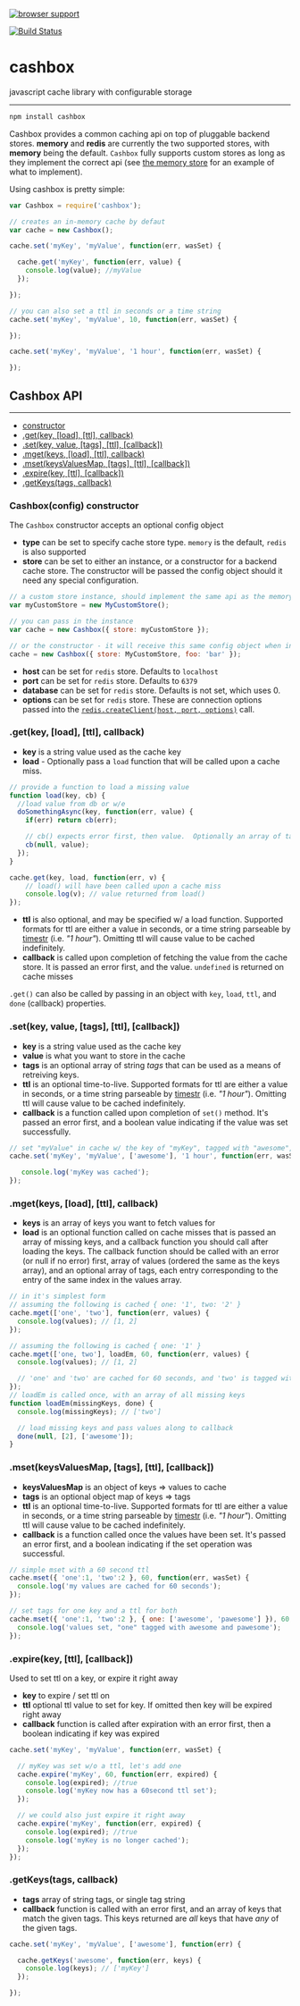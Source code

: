 [![browser support](https://ci.testling.com/selfcontained/cashbox.png)](http://ci.testling.com/selfcontained/cashbox)

[![Build Status](https://secure.travis-ci.org/selfcontained/cashbox.png?branch=master)](http://travis-ci.org/selfcontained/cashbox)


cashbox
=======

javascript cache library with configurable storage

---

```bash
npm install cashbox
```

Cashbox provides a common caching api on top of pluggable backend stores.  **memory** and **redis** are currently the two supported stores, with **memory** being the default.  `Cashbox` fully supports custom stores as long as they implement the correct api (see [the memory store](https://github.com/selfcontained/cashbox/blob/master/lib/stores/memory.js) for an example of what to implement).

Using cashbox is pretty simple:

```javascript
var Cashbox = require('cashbox');

// creates an in-memory cache by defaut
var cache = new Cashbox();

cache.set('myKey', 'myValue', function(err, wasSet) {

  cache.get('myKey', function(err, value) {
    console.log(value); //myValue
  });

});

// you can also set a ttl in seconds or a time string
cache.set('myKey', 'myValue', 10, function(err, wasSet) {

});

cache.set('myKey', 'myValue', '1 hour', function(err, wasSet) {

});
```

## Cashbox API

---

+ [constructor](https://github.com/selfcontained/cashbox#cashboxconfig-constructor)
+ [.get(key, [load], [ttl], callback)](https://github.com/selfcontained/cashbox#getkey-load-ttl-callback)
+ [.set(key, value, [tags], [ttl], [callback])](https://github.com/selfcontained/cashbox#setkey-value-tags-ttl-callback)
+ [.mget(keys, [load], [ttl], callback)](https://github.com/selfcontained/cashbox#mgetkeys-load-ttl-callback)
+ [.mset(keysValuesMap, [tags], [ttl], [callback])](https://github.com/selfcontained/cashbox#msetkeysvaluesmap-tags-ttl-callback)
+ [.expire(key, [ttl], [callback])](https://github.com/selfcontained/cashbox#expirekey-ttl-callback)
+ [.getKeys(tags, callback)](https://github.com/selfcontained/cashbox#getkeystags-callback)

### Cashbox(config) constructor

The `Cashbox` constructor accepts an optional config object

+ **type** can be set to specify cache store type. `memory` is the default, `redis` is also supported
+ **store** can be set to either an instance, or a constructor for a backend cache store.  The constructor will be passed the config object should it need any special configuration.

```javascript
// a custom store instance, should implement the same api as the memory/redis store
var myCustomStore = new MyCustomStore();

// you can pass in the instance
var cache = new Cashbox({ store: myCustomStore });

// or the constructor - it will receive this same config object when instantiated
cache = new Cashbox({ store: MyCustomStore, foo: 'bar' });

```

+ **host** can be set for `redis` store.  Defaults to `localhost`
+ **port** can be set for `redis` store.  Defaults to `6379`
+ **database** can be set for `redis` store.  Defaults is not set, which uses 0.
+ **options** can be set for `redis` store.  These are connection options passed into the [`redis.createClient(host, port, options)`](https://github.com/mranney/node_redis#rediscreateclientport-host-options) call.

### .get(key, [load], [ttl], callback)

+ **key** is a string value used as the cache key
+ **load** - Optionally pass a `load` function that will be called upon a cache miss.

```javascript
// provide a function to load a missing value
function load(key, cb) {
  //load value from db or w/e
  doSomethingAsync(key, function(err, value) {
    if(err) return cb(err);

    // cb() expects error first, then value.  Optionally an array of tags can be passed in third
    cb(null, value);
  });
}

cache.get(key, load, function(err, v) {
	// load() will have been called upon a cache miss
	console.log(v); // value returned from load()
});
```

+ **ttl** is also optional, and may be specified w/ a load function.  Supported formats for ttl are either a value in seconds, or a time string parseable by [timestr](https://github.com/nbroslawsky/timestr) (i.e. *"1 hour"*).  Omitting ttl will cause value to be cached indefinitely.
+ **callback** is called upon completion of fetching the value from the cache store.  It is passed an error first, and the value.  `undefined` is returned on cache misses

`.get()` can also be called by passing in an object with `key`, `load`, `ttl`, and `done` (callback) properties.

### .set(key, value, [tags], [ttl], [callback])

+ **key** is a string value used as the cache key
+ **value** is what you want to store in the cache
+ **tags** is an optional array of string *tags* that can be used as a means of retreiving keys.
+ **ttl** is an optional time-to-live.  Supported formats for ttl are either a value in seconds, or a time string parseable by [timestr](https://github.com/nbroslawsky/timestr) (i.e. *"1 hour"*).  Omitting ttl will cause value to be cached indefinitely.
+ **callback** is a function called upon completion of `set()` method.  It's passed an error first, and a boolean value indicating if the value was set successfully.

```javascript
// set "myValue" in cache w/ the key of "myKey", tagged with "awesome", expires after 1 hour
cache.set('myKey', 'myValue', ['awesome'], '1 hour', function(err, wasSet) {

   console.log('myKey was cached');
});

```

### .mget(keys, [load], [ttl], callback)

+ **keys** is an array of keys you want to fetch values for
+ **load** is an optional function called on cache misses that is passed an array of missing keys, and a callback function you should call after loading the keys.  The callback function should be called with an error (or null if no error) first, array of values (ordered the same as the keys array), and an optional array of tags, each entry corresponding to the entry of the same index in the values array.

```javascript
// in it's simplest form
// assuming the following is cached { one: '1', two: '2' }
cache.mget(['one', 'two'], function(err, values) {
  console.log(values); // [1, 2]
});

// assuming the following is cached { one: '1' }
cache.mget(['one, two'], loadEm, 60, function(err, values) {
  console.log(values); // [1, 2]

  // 'one' and 'two' are cached for 60 seconds, and 'two' is tagged with 'awesome'
});
// loadEm is called once, with an array of all missing keys
function loadEm(missingKeys, done) {
  console.log(missingKeys); // ['two']

  // load missing keys and pass values along to callback
  done(null, [2], ['awesome']);
}
```

### .mset(keysValuesMap, [tags], [ttl], [callback])

+ **keysValuesMap** is an object of keys => values to cache
+ **tags** is an optional object map of keys => tags
+ **ttl** is an optional time-to-live.  Supported formats for ttl are either a value in seconds, or a time string parseable by [timestr](https://github.com/nbroslawsky/timestr) (i.e. *"1 hour"*).  Omitting ttl will cause value to be cached indefinitely.
+ **callback** is a function called once the values have been set.  It's passed an error first, and a boolean indicating if the set operation was successful.

```javascript
// simple mset with a 60 second ttl
cache.mset({ 'one':1, 'two':2 }, 60, function(err, wasSet) {
  console.log('my values are cached for 60 seconds');
});

// set tags for one key and a ttl for both
cache.mset({ 'one':1, 'two':2 }, { one: ['awesome', 'pawesome'] }), 60, function(err, wasSet) {
  console.log('values set, "one" tagged with awesome and pawesome');
});
```

### .expire(key, [ttl], [callback])

Used to set ttl on a key, or expire it right away

+ **key** to expire / set ttl on
+ **ttl** optional ttl value to set for key.  If omitted then key will be expired right away
+ **callback** function is called after expiration with an error first, then a boolean indicating if key was expired

```javascript
cache.set('myKey', 'myValue', function(err, wasSet) {

  // myKey was set w/o a ttl, let's add one
  cache.expire('myKey', 60, function(err, expired) {
    console.log(expired); //true
    console.log('myKey now has a 60second ttl set');
  });

  // we could also just expire it right away
  cache.expire('myKey', function(err, expired) {
    console.log(expired); //true
    console.log('myKey is no longer cached');
  });
});
```

### .getKeys(tags, callback)

+ **tags** array of string tags, or single tag string
+ **callback** function is called with an error first, and an array of keys that match the given tags.  This keys returned are *all* keys that have *any* of the given tags.

```javascript
cache.set('myKey', 'myValue', ['awesome'], function(err) {

  cache.getKeys('awesome', function(err, keys) {
    console.log(keys); // ['myKey']
  });

});
```
